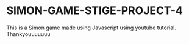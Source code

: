 # SIMON-GAME-STIGE-PROJECT-4
This is a Simon game made using Javascript using youtube tutorial. Thankyouuuuuuu
